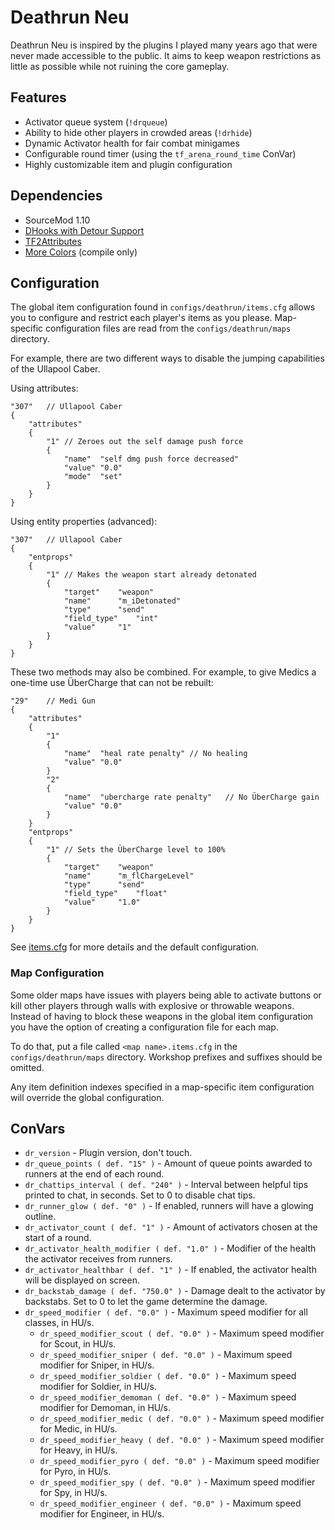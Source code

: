 # Deathrun Neu

Deathrun Neu is inspired by the plugins I played many years ago that were never made accessible to the public.
It aims to keep weapon restrictions as little as possible while not ruining the core gameplay.

## Features

* Activator queue system (`!drqueue`)
* Ability to hide other players in crowded areas (`!drhide`)
* Dynamic Activator health for fair combat minigames
* Configurable round timer (using the `tf_arena_round_time` ConVar)
* Highly customizable item and plugin configuration

## Dependencies

* SourceMod 1.10
* [DHooks with Detour Support](https://forums.alliedmods.net/showpost.php?p=2588686&postcount=589)
* [TF2Attributes](https://forums.alliedmods.net/showthread.php?t=210221)
* [More Colors](https://forums.alliedmods.net/showthread.php?t=185016) (compile only)

## Configuration

The global item configuration found in `configs/deathrun/items.cfg` allows you to configure and restrict each player's
items as you please. Map-specific configuration files are read from the `configs/deathrun/maps` directory.

For example, there are two different ways to disable the jumping capabilities of the Ullapool Caber.

Using attributes:

```
"307"	// Ullapool Caber
{
	"attributes"
	{
		"1"	// Zeroes out the self damage push force
		{
			"name"	"self dmg push force decreased"
			"value"	"0.0"
			"mode"	"set"
		}
	}
}
```

Using entity properties (advanced):

```
"307"	// Ullapool Caber
{
	"entprops"
	{
		"1"	// Makes the weapon start already detonated
		{
			"target"	"weapon"
			"name"		"m_iDetonated"
			"type"		"send"
			"field_type"	"int"
			"value"		"1"
		}
	}
}
```

These two methods may also be combined. For example, to give Medics a one-time use ÜberCharge that can not be rebuilt:

```
"29"	// Medi Gun
{
	"attributes"
	{
		"1"
		{
			"name"	"heal rate penalty"	// No healing
			"value"	"0.0"
		}
		"2"
		{
			"name"	"ubercharge rate penalty"	// No ÜberCharge gain
			"value"	"0.0"
		}
	}
	"entprops"
	{
		"1"	// Sets the ÜberCharge level to 100%
		{
			"target"	"weapon"
			"name"		"m_flChargeLevel"
			"type"		"send"
			"field_type"	"float"
			"value"		"1.0"
		}
	}
}
```

See [items.cfg](/addons/sourcemod/configs/deathrun/items.cfg) for more details and the default configuration.

### Map Configuration

Some older maps have issues with players being able to activate buttons or kill other players through walls with
explosive or throwable weapons. Instead of having to block these weapons in the global item configuration you have the
option of creating a configuration file for each map.

To do that, put a file called `<map name>.items.cfg` in the `configs/deathrun/maps` directory. Workshop prefixes and
suffixes should be omitted.

Any item definition indexes specified in a map-specific item configuration will override the global configuration.

## ConVars

- `dr_version` - Plugin version, don't touch.
- `dr_queue_points ( def. "15" )` - Amount of queue points awarded to runners at the end of each round.
- `dr_chattips_interval ( def. "240" )` - Interval between helpful tips printed to chat, in seconds. Set to 0 to disable
  chat tips.
- `dr_runner_glow ( def. "0" )` - If enabled, runners will have a glowing outline.
- `dr_activator_count ( def. "1" )` - Amount of activators chosen at the start of a round.
- `dr_activator_health_modifier ( def. "1.0" )` - Modifier of the health the activator receives from runners.
- `dr_activator_healthbar ( def. "1" )` - If enabled, the activator health will be displayed on screen.
- `dr_backstab_damage ( def. "750.0" )` - Damage dealt to the activator by backstabs. Set to 0 to let the game determine the damage.
- `dr_speed_modifier ( def. "0.0" )` - Maximum speed modifier for all classes, in HU/s.
    - `dr_speed_modifier_scout ( def. "0.0" )` - Maximum speed modifier for Scout, in HU/s.
    - `dr_speed_modifier_sniper ( def. "0.0" )` - Maximum speed modifier for Sniper, in HU/s.
    - `dr_speed_modifier_soldier ( def. "0.0" )` - Maximum speed modifier for Soldier, in HU/s.
    - `dr_speed_modifier_demoman ( def. "0.0" )` - Maximum speed modifier for Demoman, in HU/s.
    - `dr_speed_modifier_medic ( def. "0.0" )` - Maximum speed modifier for Medic, in HU/s.
    - `dr_speed_modifier_heavy ( def. "0.0" )` - Maximum speed modifier for Heavy, in HU/s.
    - `dr_speed_modifier_pyro ( def. "0.0" )` - Maximum speed modifier for Pyro, in HU/s.
    - `dr_speed_modifier_spy ( def. "0.0" )` - Maximum speed modifier for Spy, in HU/s.
    - `dr_speed_modifier_engineer ( def. "0.0" )` - Maximum speed modifier for Engineer, in HU/s.
